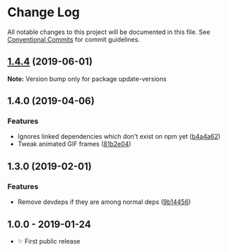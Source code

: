 # Change Log

All notable changes to this project will be documented in this file.
See [Conventional Commits](https://conventionalcommits.org) for commit guidelines.

## [1.4.4](https://gitlab.com/codsen/codsen/compare/update-versions@1.4.3...update-versions@1.4.4) (2019-06-01)

**Note:** Version bump only for package update-versions





## 1.4.0 (2019-04-06)

### Features

- Ignores linked dependencies which don't exist on npm yet ([b4a4a62](https://gitlab.com/codsen/codsen/commit/b4a4a62))
- Tweak animated GIF frames ([81b2e04](https://gitlab.com/codsen/codsen/commit/81b2e04))

## 1.3.0 (2019-02-01)

### Features

- Remove devdeps if they are among normal deps ([9b14456](https://gitlab.com/codsen/codsen/commit/9b14456))

## 1.0.0 - 2019-01-24

- ✨ First public release
